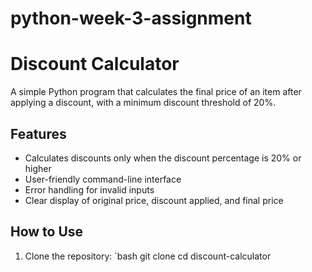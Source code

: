 # python-week-3-assignment
# Discount Calculator

A simple Python program that calculates the final price of an item after applying a discount, with a minimum discount threshold of 20%.

## Features

- Calculates discounts only when the discount percentage is 20% or higher
- User-friendly command-line interface
- Error handling for invalid inputs
- Clear display of original price, discount applied, and final price

## How to Use

1. Clone the repository:
`bash
git clone <repository-url>
cd discount-calculator
